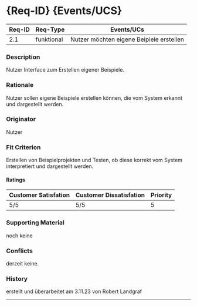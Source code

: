 # {Req-ID} {Events/UCS}

| Req-ID | Req-Type | Events/UCs                             |
|--------|----------|----------------------------------------|
| 2.1    |funktional|Nutzer möchten eigene Beipiele erstellen|

### Description
Nutzer Interface zum Erstellen eigener Beispiele.

### Rationale
Nutzer sollen eigene Beispiele erstellen können,
die vom System erkannt und dargestellt werden.

### Originator
Nutzer

### Fit Criterion
Erstellen von Beispielprojekten und Testen, ob diese korrekt 
vom System interpretiert und dargestellt werden.

#### Ratings
| Customer Satisfation | Customer Dissatisfation | Priority |
|----------------------|-------------------------|----------|
| 5/5                  | 5/5                     | 5        |

### Supporting Material
noch keine

### Conflicts
derzeit keine.

### History
erstellt und überarbeitet am 3.11.23 von Robert Landgraf

---
